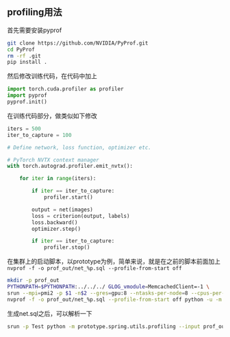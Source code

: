 ## profiling用法

首先需要安装pyprof

```bash
git clone https://github.com/NVIDIA/PyProf.git
cd PyProf
rm -rf .git
pip install .
```

然后修改训练代码，在代码中加上

```python
import torch.cuda.profiler as profiler
import pyprof
pyprof.init()
```

在训练代码部分，做类似如下修改

```python
iters = 500
iter_to_capture = 100

# Define network, loss function, optimizer etc.

# PyTorch NVTX context manager
with torch.autograd.profiler.emit_nvtx():

    for iter in range(iters):

        if iter == iter_to_capture:
            profiler.start()

        output = net(images)
        loss = criterion(output, labels)
        loss.backward()
        optimizer.step()

        if iter == iter_to_capture:
            profiler.stop()
```

在集群上的启动脚本，以prototype为例，简单来说，就是在之前的脚本前面加上`nvprof -f -o prof_out/net_%p.sql --profile-from-start off`

```bash
mkdir -p prof_out
PYTHONPATH=$PYTHONPATH:../../../ GLOG_vmodule=MemcachedClient=-1 \
srun --mpi=pmi2 -p $1 -n$2 --gres=gpu:8 --ntasks-per-node=8 --cpus-per-task=5 \
nvprof -f -o prof_out/net_%p.sql --profile-from-start off python -u -m prototype.solver.vit_solver --solver ViTSolver  --config config.yaml  # --evaluate
```

生成net.sql之后，可以解析一下

```bash
srun -p Test python -m prototype.spring.utils.profiling --input prof_out/net_53780.sql --output prof_out
```

